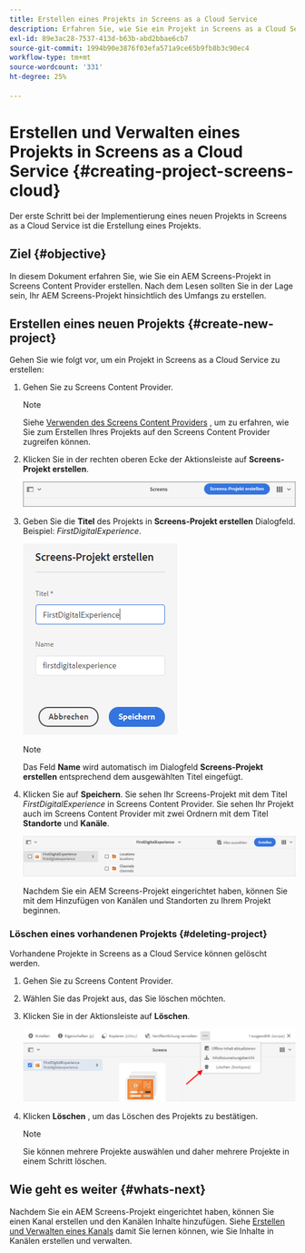 ```yaml
---
title: Erstellen eines Projekts in Screens as a Cloud Service
description: Erfahren Sie, wie Sie ein Projekt in Screens as a Cloud Service erstellen.
exl-id: 89e3ac28-7537-413d-b63b-abd2bbae6cb7
source-git-commit: 1994b90e3876f03efa571a9ce65b9fb8b3c90ec4
workflow-type: tm+mt
source-wordcount: '331'
ht-degree: 25%

---
```


# Erstellen und Verwalten eines Projekts in Screens as a Cloud Service {#creating-project-screens-cloud}

Der erste Schritt bei der Implementierung eines neuen Projekts in Screens as a Cloud Service ist die Erstellung eines Projekts.

## Ziel {#objective}

In diesem Dokument erfahren Sie, wie Sie ein AEM Screens-Projekt in Screens Content Provider erstellen. Nach dem Lesen sollten Sie in der Lage sein, Ihr AEM Screens-Projekt hinsichtlich des Umfangs zu erstellen.

## Erstellen eines neuen Projekts {#create-new-project}

Gehen Sie wie folgt vor, um ein Projekt in Screens as a Cloud Service zu erstellen:

1. Gehen Sie zu Screens Content Provider.

   >[!NOTE]
   >Siehe [Verwenden des Screens Content Providers](https://experienceleague.adobe.com/docs/experience-manager-cloud-service/content/screens-as-cloud-service/configure-screens-cloud/using-screens-content-provider.html?lang=en) , um zu erfahren, wie Sie zum Erstellen Ihres Projekts auf den Screens Content Provider zugreifen können.

1. Klicken Sie in der rechten oberen Ecke der Aktionsleiste auf **Screens-Projekt erstellen**.

   ![](/help/screens-cloud/assets/create-content/create-screens-project1.png)

1. Geben Sie die **Titel** des Projekts in **Screens-Projekt erstellen** Dialogfeld. Beispiel: *FirstDigitalExperience*.

   ![](/help/screens-cloud/assets/create-content/create-screens-project2.png)

   >[!NOTE]
   >Das Feld **Name** wird automatisch im Dialogfeld **Screens-Projekt erstellen** entsprechend dem ausgewählten Titel eingefügt.

1. Klicken Sie auf **Speichern**. Sie sehen Ihr Screens-Projekt mit dem Titel *FirstDigitalExperience* in Screens Content Provider. Sie sehen Ihr Projekt auch im Screens Content Provider mit zwei Ordnern mit dem Titel **Standorte** und **Kanäle**.

   ![](/help/screens-cloud/assets/create-content/create-screens-project3.png)

   Nachdem Sie ein AEM Screens-Projekt eingerichtet haben, können Sie mit dem Hinzufügen von Kanälen und Standorten zu Ihrem Projekt beginnen.

### Löschen eines vorhandenen Projekts {#deleting-project}

Vorhandene Projekte in Screens as a Cloud Service können gelöscht werden.

1. Gehen Sie zu Screens Content Provider.
1. Wählen Sie das Projekt aus, das Sie löschen möchten.
1. Klicken Sie in der Aktionsleiste auf **Löschen**.

   ![](/help/screens-cloud/assets/create-content/create-project5.png)

1. Klicken **Löschen** , um das Löschen des Projekts zu bestätigen.

   >[!NOTE]
   >Sie können mehrere Projekte auswählen und daher mehrere Projekte in einem Schritt löschen.

## Wie geht es weiter {#whats-next}

Nachdem Sie ein AEM Screens-Projekt eingerichtet haben, können Sie einen Kanal erstellen und den Kanälen Inhalte hinzufügen. Siehe [Erstellen und Verwalten eines Kanals](creating-channels-screens-cloud.md) damit Sie lernen können, wie Sie Inhalte in Kanälen erstellen und verwalten.
